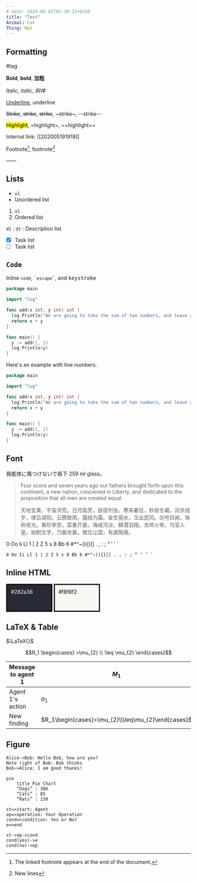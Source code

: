 ```yaml
---
# date: 2024-06-01T02:38:32+0100
title: "Test"
Animal: Cat 
Thing: Mat  
---
```

## Formatting

#tag

**Bold**, __bold__, **加粗**

*Italic*, _italic_, *斜体*

<u>Underline</u>, <underline>underline</underline>

<del>Strike</del>, <s>strike</s>, ~~strike~~, ~strike~, --strike--

<mark>Highlight</mark>, =highlight=, ==highlight==

Internal link: [[202005191919]]

<!-- Comments-->

Footnote[^1], footnote[^2]

——

## Lists

- `ul`
- Unordered list

1. `ol`
1. Ordered list

`dl`
:   `dt`
:   Description list

- [x] Task list
- [ ] Task list

## `Code`

Inline `code`, `` `escape` ``, and <kbd>keystroke</kbd>

```go {hl_lines=["2-5"],linenostart=199}
package main

import "log"

func add(x int, y int) int {
  log.Println("We are going to take the sum of two numbers, and leave a very very very long comment.")
  return x + y
}

func main() {
  y := add(1, 2)
  log.Println(y)
}
```

Here's an example with line numbers. 

```go {linenos=table,hl_lines=["2-5"],linenostart=199}
package main

import "log"

func add(x int, y int) int {
  log.Println("We are going to take the sum of two numbers, and leave a long comment.")
  return x + y
}

func main() {
  y := add(1, 2)
  log.Println(y)
}
```

## Font

我能体に傷つけないで吞下 259 ml glass。

> Four score and seven years ago our fathers brought forth upon this continent, a new nation, conceived in Liberty, and dedicated to the proposition that all men are created equal.
> 
> 天地玄黄，宇宙洪荒。日月盈昃，辰宿列张。寒来暑往，秋收冬藏。闰余成岁，律吕调阳。云腾致雨，露结为霜。金生丽水，玉出昆冈。剑号巨阙，珠称夜光。果珍李柰，菜重芥姜。海咸河淡，鳞潜羽翔。龙师火帝，鸟官人皇。始制文字，乃服衣裳。推位让国，有虞陶唐。

0 Oo Ii Ll 1 | 2 Z 5 s 8 Bb 6 #*^~(){}[] . , : ; “ ‘ ’ `

```
0 Oo Ii Ll 1 | 2 Z 5 s 8 Bb 6 #*^~(){}[] . , : ; “ ‘ ’ `
```

## Inline HTML

<div title="#282a36" style="height: 50px; width: 100px; background-color: #282a36; display: inline-block; border-style: solid; border-color: black; color:white; padding:10px;">#282a36</div>

<div title="#f8f8f2" style="height: 50px; width: 100px; background-color: #f8f8f2; margin-right: 5px; display: inline-block; border-style: solid; border-color: black; color:black; padding:10px;">#f8f8f2</div>

## LaTeX & Table

$\LaTeX{}$

$$R_1 \begin{cases} >\mu_{2} \\ \leq \mu_{2} \end{cases}$$

| Message to agent 1 | $M_1$          |
| ------------------ | -------------- |
| Agent 1's action   | $a_1$          |
| New finding        | $R_1\begin{cases}>\mu_{2}\\\leq\mu_{2}\end{cases}$ |


## Figure

```sequence
Alice->Bob: Hello Bob, how are you?
Note right of Bob: Bob thinks
Bob—>Alice: I am good thanks!
```

```mermaid
pie
    title Pie Chart
    “Dogs” : 386
    “Cats” : 85
    “Rats” : 150 
```

```flow
st=>start: Agent
op=>operation: Your Operation
cond=>condition: Yes or No?
e=>end

st->op->cond
cond(yes)->e
cond(no)->op
```

[^1]: The linked footnote appears at the end of the document.

[^2]: New lines
